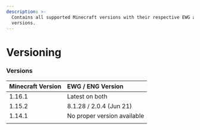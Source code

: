 ```yaml
---
description: >-
  Contains all supported Minecraft versions with their respective EWG and ENG
  versions.
---
```


# Versioning

### Versions

| Minecraft Version | EWG / ENG Version |
| :--- | :--- |
| 1.16.1 | Latest on both |
| 1.15.2 | 8.1.28 / 2.0.4 \(Jun 21\) |
| 1.14.1 | No proper version available |
|  |  |


